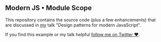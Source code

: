 Modern JS • Module Scope
------------------------

This repository contains the source code (plus a few enhancements) that are discussed in [my](https://www.twitter.com/jpschroeder) talk "Design patterns for modern JavaScript".

If you find this example or my talk helpful [follow me on Twitter ❤️](https://www.twitter.com/jpschroeder).